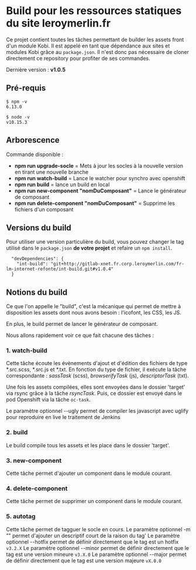 # Build pour les ressources statiques du site leroymerlin.fr

Ce projet contient toutes les tâches permettant de builder les assets front d'un module Kobi. 
Il est appelé en tant que dépendance aux sites et modules Kobi grâce au `package.json`. Il n'est donc pas nécessaire de cloner directement ce repository pour profiter de ses commandes.

Dernière version : __v1.0.5__ 


## Pré-requis

```
$ npm -v
6.13.0

$ node -v
v10.15.3
```

## Arborescence


Commande disponible :

* __npm run upgrade-socle__ 						= Mets à jour les socles à la nouvelle version en tirant une nouvelle branche  
* __npm run watch-build__ 						= Lance le watcher pour synchro avec openshift  
* __npm run build__ 								= lance un build en local  
* __npm run new-component "nomDuComposant"__ 	= Lance le générateur de composant  
* __npm run delete-component "nomDuComposant"__ 	= Supprime les fichiers d'un composant  


## Versions du build

Pour utiliser une version particulière du build, vous pouvez changer le tag utilisé dans le `package.json` **de votre projet** et refaire un `npm install`.

```
  "devDependencies": {
    "int-build": "git+http://gitlab-xnet.fr.corp.leroymerlin.com/fr-lm-internet-refonte/int-build.git#v1.0.4"
  }
```

## Notions du build

Ce que l'on appelle le "build", c'est la mécanique qui permet de mettre à disposition les assets dont nous avons besoin : l'icofont, les CSS, les JS.

En plus, le build permet de lancer le générateur de composant.

Nous allons rapidement voir ce que fait chacune des tâches : 

### 1. watch-build

Cette tâche écoute les évènements d'ajout et d'édition des fichiers de type \*.src.scss, \*.src.js et \*.txt. En fonction du type de fichier, il exécute la tâche correspondante : _sassTask_ (scss), _browserifyTask_ (js), _descriptorTask_ (txt).  

Une fois les assets compilées, elles sont envoyées dans le dossier 'target' via rsync grâce à la tâche _rsyncTask_.
Puis, ce dossier est envoyé dans le pod Openshift via la tâche `oc-task`.

Le paramètre optionnel --ugly permet de compiler les javascript avec uglify pour reproduire en live le traitement de Jenkins

### 2. build

Le build compile tous les assets et les place dans le dossier 'target'.

### 3. new-component

Cette tâche permet d'ajouter un component dans le module courant. 

### 4. delete-component

Cette tâche permet de supprimer un component dans le module courant. 

### 5. autotag

Cette tâche permet de tagguer le socle en cours.
Le paramètre optionnel -m "<message>" permet d'ajouter un descriptif court de la raison du tag'
Le paramètre optionnel --hotfix permet de définir directement que le tag est un hotfix `v3.2.X`
Le paramètre optionnel --minor permet de définir directement que le tag est une version mineure `v3.X.0`
Le paramètre optionnel --major permet de définir directement que le tag est une version majeure `vX.0.0`

